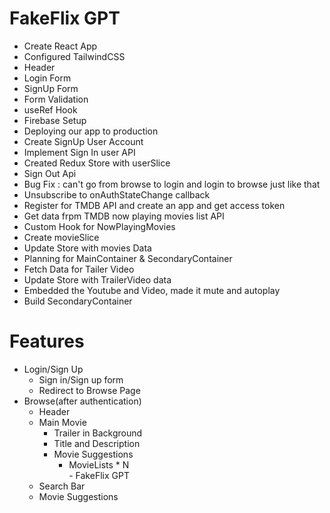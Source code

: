 # FakeFlix GPT

  - Create React App
  - Configured TailwindCSS
  - Header
  - Login Form
  - SignUp Form
  - Form Validation
  - useRef Hook
  - Firebase Setup
  - Deploying our app to production
  - Create SignUp User Account
  - Implement Sign In user API
  - Created Redux Store with userSlice
  - Sign Out Api 
  - Bug Fix : can't go from browse to login and login to browse just like that
  - Unsubscribe to onAuthStateChange callback
  - Register for TMDB API and create an app and get access token
  - Get data frpm TMDB now playing movies list API
  - Custom Hook for NowPlayingMovies
  - Create movieSlice
  - Update Store with movies Data
  - Planning for MainContainer & SecondaryContainer
  - Fetch Data for Tailer Video
  - Update Store with TrailerVideo data
  - Embedded the Youtube and Video, made it mute and autoplay
  - Build SecondaryContainer

# Features
   - Login/Sign Up 
       - Sign in/Sign up form
       - Redirect to Browse Page
   - Browse(after authentication)
      - Header
      - Main Movie
         - Trailer in Background 
         - Title and Description
         - Movie Suggestions
            - MovieLists * N  
    - FakeFlix GPT
       - Search Bar
       - Movie Suggestions       